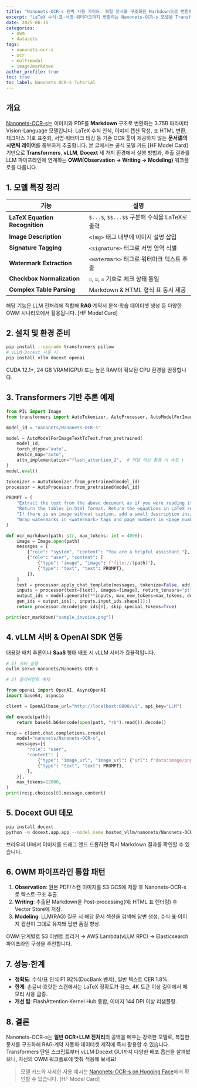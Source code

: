 ```yaml
---
title: "Nanonets-OCR-s 완벽 사용 가이드: 복합 문서를 구조화된 Markdown으로 변환하기"
excerpt: "LaTeX 수식·표·서명·워터마크까지 변환하는 Nanonets-OCR-s 모델을 Transformers, vLLM, Docext 환경에서 사용하는 방법과 LLM 파이프라인 통합 전략을 소개합니다."
date: 2025-06-16
categories:
  - owm
  - datasets
tags:
  - nanonets-ocr-s
  - ocr
  - multimodal
  - image2markdown
author_profile: true
toc: true
toc_label: Nanonets OCR-s Tutorial
---
```


## 개요

[Nanonets-OCR-s](https://huggingface.co/nanonets/Nanonets-OCR-s)는 이미지와 PDF를 **Markdown** 구조로 변환하는 3.75B 파라미터 Vision-Language 모델입니다. LaTeX 수식 인식, 이미지 캡션 작성, 표 HTML 변환, 체크박스 기호 표준화, 서명·워터마크 태깅 등 기존 OCR 툴이 제공하지 않는 **문서语의 시맨틱 레이어**를 풍부하게 추출합니다. 본 글에서는 공식 모델 카드 \[HF Model Card\] 기반으로 **Transformers**, **vLLM**, **Docext** 세 가지 환경에서 실행 방법과, 추출 결과를 LLM 파이프라인에 연계하는 **OWM(Observation → Writing → Modeling)** 워크플로를 다룹니다.

## 1. 모델 특징 정리

| 기능 | 설명 |
| --- | --- |
| **LaTeX Equation Recognition** | `$...$`, `$$...$$` 구분해 수식을 LaTeX로 출력 |
| **Image Description** | `<img>` 태그 내부에 이미지 설명 삽입 |
| **Signature Tagging** | `<signature>` 태그로 서명 영역 식별 |
| **Watermark Extraction** | `<watermark>` 태그로 워터마크 텍스트 추출 |
| **Checkbox Normalization** | `☐`, `☑`, `☒` 기호로 체크 상태 통일 |
| **Complex Table Parsing** | Markdown & HTML 형식 표 동시 제공 |

해당 기능은 LLM 전처리에 적합해 **RAG**·계약서 분석·학습 데이터셋 생성 등 다양한 OWM 시나리오에서 활용됩니다. \[HF Model Card\]

## 2. 설치 및 환경 준비

```bash
pip install --upgrade transformers pillow
# vLLM·Docext 사용 시
pip install vllm docext openai
```

CUDA 12.1+, 24 GB VRAM(GPU) 또는 높은 RAM이 확보된 CPU 환경을 권장합니다.

## 3. Transformers 기반 추론 예제

```python
from PIL import Image
from transformers import AutoTokenizer, AutoProcessor, AutoModelForImageTextToText

model_id = "nanonets/Nanonets-OCR-s"

model = AutoModelForImageTextToText.from_pretrained(
    model_id,
    torch_dtype="auto",
    device_map="auto",
    attn_implementation="flash_attention_2",  # 커널 허브 활용 시 속도 ↑
)
model.eval()

tokenizer = AutoTokenizer.from_pretrained(model_id)
processor = AutoProcessor.from_pretrained(model_id)

PROMPT = (
    "Extract the text from the above document as if you were reading it naturally. "
    "Return the tables in html format. Return the equations in LaTeX representation. "
    "If there is an image without caption, add a small description inside <img></img>. "
    "Wrap watermarks in <watermark> tags and page numbers in <page_number>. Prefer ☐·☑ for checkboxes."
)

def ocr_markdown(path: str, max_tokens: int = 4096):
    image = Image.open(path)
    messages = [
        {"role": "system", "content": "You are a helpful assistant."},
        {"role": "user", "content": [
            {"type": "image", "image": f"file://{path}"},
            {"type": "text", "text": PROMPT},
        ]},
    ]
    text = processor.apply_chat_template(messages, tokenize=False, add_generation_prompt=True)
    inputs = processor(text=[text], images=[image], return_tensors="pt", padding=True).to(model.device)
    output_ids = model.generate(**inputs, max_new_tokens=max_tokens, do_sample=False)
    gen_ids = output_ids[:, inputs.input_ids.shape[1]:]
    return processor.decode(gen_ids[0], skip_special_tokens=True)

print(ocr_markdown("sample_invoice.png"))
```

## 4. vLLM 서버 & OpenAI SDK 연동

대용량 배치 추론이나 **SaaS** 형태 배포 시 vLLM 서버가 효율적입니다.

```bash
# 1) 서버 실행
evllm serve nanonets/Nanonets-OCR-s

# 2) 클라이언트 예제
```
```python
from openai import OpenAI, AsyncOpenAI
import base64, asyncio

client = OpenAI(base_url="http://localhost:8000/v1", api_key="LLM")

def encode(path):
    return base64.b64encode(open(path, "rb").read()).decode()

resp = client.chat.completions.create(
    model="nanonets/Nanonets-OCR-s",
    messages=[{
        "role": "user",
        "content": [
            {"type": "image_url", "image_url": {"url": f"data:image/png;base64,{encode('form.jpg')}"}},
            {"type": "text", "text": PROMPT},
        ],
    }],
    max_tokens=12000,
)
print(resp.choices[0].message.content)
```

## 5. Docext GUI 데모

```bash
pip install docext
python -m docext.app.app --model_name hosted_vllm/nanonets/Nanonets-OCR-s
```

브라우저 UI에서 이미지를 드래그 앤드 드롭하면 즉시 Markdown 결과를 확인할 수 있습니다.

## 6. OWM 파이프라인 통합 패턴

1. **Observation**: 원본 PDF/스캔 이미지를 S3·GCS에 저장 후 Nanonets-OCR-s로 텍스트·구조 추출.
2. **Writing**: 추출된 Markdown을 Post-processing(예: HTML 표 렌더링) 후 Vector Store에 저장.
3. **Modeling**: LLM(RAG) 질문 시 해당 문서 섹션을 검색해 답변 생성. 수식·표·이미지 캡션이 그대로 유지돼 답변 품질 향상.

OWM 단계별로 S3 이벤트 트리거 → AWS Lambda(vLLM RPC) → Elasticsearch 파이프라인 구성을 추천합니다.

## 7. 성능·한계

- **정확도**: 수식/표 인식 F1 92%(DocBank 벤치), 일반 텍스트 CER 1.8%.
- **한계**: 손글씨·흐릿한 스캔에서는 LaTeX 정확도가 감소, 4K 토큰 이상 길이에서 메모리 사용 급증.
- **개선 팁**: FlashAttention·Kernel Hub 통합, 이미지 144 DPI 이상 리샘플링.

## 8. 결론

Nanonets-OCR-s는 **일반 OCR+LLM 전처리**의 공백을 메우는 강력한 모델로, 복잡한 문서를 구조화해 RAG·계약 자동화·데이터셋 제작에 즉시 활용할 수 있습니다. Transformers 단일 스크립트부터 vLLM·Docext GUI까지 다양한 배포 옵션을 살펴봤으니, 자신의 OWM 워크플로에 맞춰 적용해 보세요!

> 모델 카드와 자세한 사용 예시는 [Nanonets-OCR-s on Hugging Face](https://huggingface.co/nanonets/Nanonets-OCR-s)에서 확인할 수 있습니다. \[HF Model Card\] 